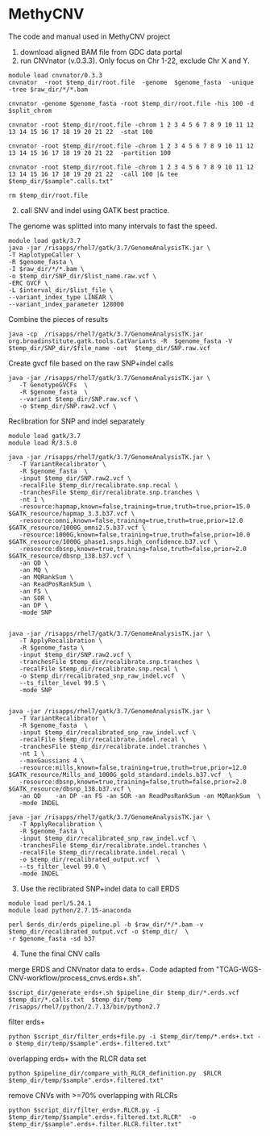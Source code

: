 # MethyCNV
The code and manual used in MethyCNV project

1. download aligned BAM file from GDC data portal
2. run CNVnator (v.0.3.3). Only focus on Chr 1-22, exclude Chr X and Y.

```
module load cnvnator/0.3.3
cnvnator  -root $temp_dir/root.file  -genome  $genome_fasta  -unique  -tree $raw_dir/*/*.bam

cnvnator -genome $genome_fasta -root $temp_dir/root.file -his 100 -d $split_chrom

cnvnator -root $temp_dir/root.file -chrom 1 2 3 4 5 6 7 8 9 10 11 12 13 14 15 16 17 18 19 20 21 22  -stat 100

cnvnator -root $temp_dir/root.file -chrom 1 2 3 4 5 6 7 8 9 10 11 12 13 14 15 16 17 18 19 20 21 22  -partition 100

cnvnator -root $temp_dir/root.file -chrom 1 2 3 4 5 6 7 8 9 10 11 12 13 14 15 16 17 18 19 20 21 22  -call 100 |& tee $temp_dir/$sample".calls.txt"

rm $temp_dir/root.file
```

2. call SNV and indel using GATK best practice. 

The genome was splitted into many intervals to fast the speed.
```
module load gatk/3.7
java -jar /risapps/rhel7/gatk/3.7/GenomeAnalysisTK.jar \
-T HaplotypeCaller \
-R $genome_fasta \
-I $raw_dir/*/*.bam \
-o $temp_dir/SNP_dir/$list_name.raw.vcf \
-ERC GVCF \
-L $interval_dir/$list_file \
--variant_index_type LINEAR \
--variant_index_parameter 128000 
```
Combine the pieces of results
```
java -cp  /risapps/rhel7/gatk/3.7/GenomeAnalysisTK.jar org.broadinstitute.gatk.tools.CatVariants -R  $genome_fasta -V $temp_dir/SNP_dir/$file_name -out  $temp_dir/SNP.raw.vcf
```
Create gvcf file based on the raw SNP+indel calls
```
java -jar /risapps/rhel7/gatk/3.7/GenomeAnalysisTK.jar \
   -T GenotypeGVCFs  \
   -R $genome_fasta  \
   --variant $temp_dir/SNP.raw.vcf \
   -o $temp_dir/SNP.raw2.vcf \
```
Reclibration for SNP and indel separately  
```
module load gatk/3.7
module load R/3.5.0   

java -jar /risapps/rhel7/gatk/3.7/GenomeAnalysisTK.jar \
   -T VariantRecalibrator \
   -R $genome_fasta  \
   -input $temp_dir/SNP.raw2.vcf \
   -recalFile $temp_dir/recalibrate.snp.recal \
   -tranchesFile $temp_dir/recalibrate.snp.tranches \
   -nt 1 \
   -resource:hapmap,known=false,training=true,truth=true,prior=15.0 $GATK_resource/hapmap_3.3.b37.vcf \
   -resource:omni,known=false,training=true,truth=true,prior=12.0 $GATK_resource/1000G_omni2.5.b37.vcf \
   -resource:1000G,known=false,training=true,truth=false,prior=10.0 $GATK_resource/1000G_phase1.snps.high_confidence.b37.vcf \
   -resource:dbsnp,known=true,training=false,truth=false,prior=2.0 $GATK_resource/dbsnp_138.b37.vcf \
   -an QD \
   -an MQ \
   -an MQRankSum \
   -an ReadPosRankSum \
   -an FS \
   -an SOR \
   -an DP \
   -mode SNP
   

java -jar /risapps/rhel7/gatk/3.7/GenomeAnalysisTK.jar \
   -T ApplyRecalibration \
   -R $genome_fasta \
   -input $temp_dir/SNP.raw2.vcf \
   -tranchesFile $temp_dir/recalibrate.snp.tranches \
   -recalFile $temp_dir/recalibrate.snp.recal \
   -o $temp_dir/recalibrated_snp_raw_indel.vcf  \
   --ts_filter_level 99.5 \
   -mode SNP


java -jar /risapps/rhel7/gatk/3.7/GenomeAnalysisTK.jar \
   -T VariantRecalibrator \
   -R $genome_fasta  \
   -input $temp_dir/recalibrated_snp_raw_indel.vcf \
   -recalFile $temp_dir/recalibrate.indel.recal \
   -tranchesFile $temp_dir/recalibrate.indel.tranches \
   -nt 1 \
   --maxGaussians 4 \
   -resource:mills,known=false,training=true,truth=true,prior=12.0 $GATK_resource/Mills_and_1000G_gold_standard.indels.b37.vcf  \
   -resource:dbsnp,known=true,training=false,truth=false,prior=2.0 $GATK_resource/dbsnp_138.b37.vcf \
   -an QD    -an DP -an FS -an SOR -an ReadPosRankSum -an MQRankSum  \
   -mode INDEL   

java -jar /risapps/rhel7/gatk/3.7/GenomeAnalysisTK.jar \
   -T ApplyRecalibration \
   -R $genome_fasta \
   -input $temp_dir/recalibrated_snp_raw_indel.vcf \
   -tranchesFile $temp_dir/recalibrate.indel.tranches \
   -recalFile $temp_dir/recalibrate.indel.recal \
   -o $temp_dir/recalibrated_output.vcf  \
   --ts_filter_level 99.0 \
   -mode INDEL
```
3. Use the reclibrated SNP+indel data to call ERDS
```
module load perl/5.24.1
module load python/2.7.15-anaconda

perl $erds_dir/erds_pipeline.pl -b $raw_dir/*/*.bam -v $temp_dir/recalibrated_output.vcf -o $temp_dir/  \
-r $genome_fasta -sd b37
```
4. Tune the final CNV calls

merge ERDS and CNVnator data to erds+. Code adapted from "TCAG-WGS-CNV-workflow/process_cnvs.erds+.sh".
```
$script_dir/generate_erds+.sh $pipeline_dir $temp_dir/*.erds.vcf  $temp_dir/*.calls.txt  $temp_dir/temp  /risapps/rhel7/python/2.7.13/bin/python2.7
```
filter erds+
```
python $script_dir/filter_erds+file.py -i $temp_dir/temp/*.erds+.txt -o $temp_dir/temp/$sample".erds+.filtered.txt"
```
overlapping erds+ with the RLCR data set
```
python $pipeline_dir/compare_with_RLCR_definition.py  $RLCR   $temp_dir/temp/$sample".erds+.filtered.txt"
```
remove CNVs with >=70% overlapping with RLCRs
```
python $script_dir/filter_erds+.RLCR.py -i  $temp_dir/temp/$sample".erds+.filtered.txt.RLCR"  -o $temp_dir/$sample".erds+.filter.RLCR.filter.txt"
```
